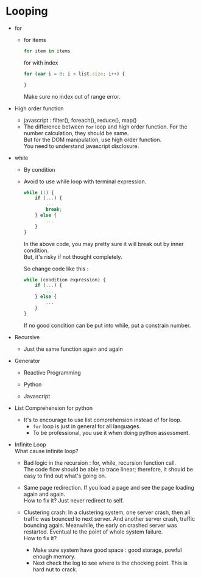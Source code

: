 # Looping

- for
	- for items    
		``` python
		for item in items
		```
		
		for with index
		``` javascript
		for (var i = 0; i < list.size; i++) {
		
		}
		```
		Make sure no index out of range error.
		
	
- High order function
	- javascript  : filter(), foreach(), reduce(), map()
	- The difference between `for` loop and high order function.
		For the number calculation, they should be same.  
		But for the DOM manipulation, use high order function.  
		You need to understand javascript disclosure.

- while
	- By condition
	
	- Avoid to use while loop with terminal expression.
		``` javascript
		while (1) {
			if (...) {
				...
				break;
			} else {
				...
			}
		}
		```
		In the above code, you may pretty sure it will break out by inner condition.  
		But, it's risky if not thought completely.  
		
		So change code like this :
		``` javascript
		while (condition expression) {
			if (...) {
				...
			} else {
				...
			}
		}
		```
		If no good condition can be put into while, put a constrain number.

- Recursive
	- Just the same function again and again

- Generator

	- Reactive Programming
	
	- Python
	
	- Javascript
	
- List Comprehension for python

	- It's to encourage to use list comprehension instead of for loop.
		- `for` loop is just in general for all languages.
		- To be professional, you use it when doing python assessment.

- Infinite Loop  
	What cause infinite loop?
	- Bad logic in the recursion : for, while, recursion function call.  
		The code flow should be able to trace linear; therefore, it should be easy to find out what's going on.
		
	- Same page redirection.
		If you load a page and see the page loading again and again.  
		How to fix it? Just never redirect to self.
		
	- Clustering crash: In a clustering system, one server crash, then all traffic was bounced to next server. And another server crash, traffic bouncing again. Meanwhile, the early on crashed server was restarted. Eventual to the point of whole system failure.  
		How to fix it?  
		- Make sure system have good space : good storage, powful enough memory.
		- Next check the log to see where is the chocking point. This is hard nut to crack.

	